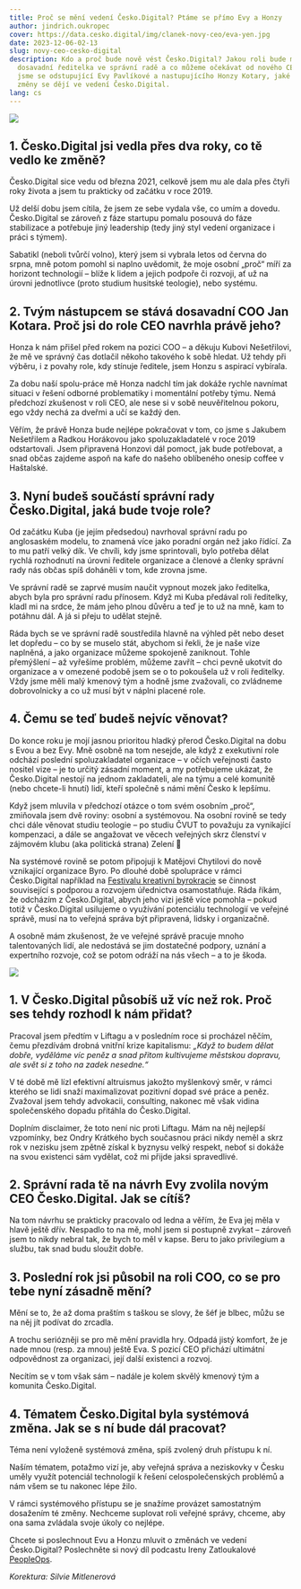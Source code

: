 ```yaml
---
title: Proč se mění vedení Česko.Digital? Ptáme se přímo Evy a Honzy
author: jindrich.oukropec
cover: https://data.cesko.digital/img/clanek-novy-ceo/eva-yen.jpg
date: 2023-12-06-02-13
slug: novy-ceo-cesko-digital
description: Kdo a proč bude nově vést Česko.Digital? Jakou roli bude mít
  dosavadní ředitelka ve správní radě a co můžeme očekávat od nového CEO? Ptali
  jsme se odstupující Evy Pavlíkové a nastupujícího Honzy Kotary, jaké že to
  změny se dějí ve vedení Česko.Digital.
lang: cs
---
```

![](https://data.cesko.digital/img/clanek-novy-ceo/eva.jpg)

## 1. Česko.Digital jsi vedla přes dva roky, co tě vedlo ke změně?

Česko.Digital sice vedu od března 2021, celkově jsem mu ale dala přes čtyři roky života a jsem tu prakticky od začátku v roce 2019. 

Už delší dobu jsem cítila, že jsem ze sebe vydala vše, co umím a dovedu. Česko.Digital se zároveň z fáze startupu pomalu posouvá do fáze stabilizace a potřebuje jiný leadership (tedy jiný styl vedení organizace i práci s týmem).

Sabatikl (neboli tvůrčí volno), který jsem si vybrala letos od června do srpna, mně potom pomohl si naplno uvědomit, že moje osobní „proč“ míří za horizont technologií – blíže k lidem a jejich podpoře či rozvoji, ať už na úrovni jednotlivce (proto studium husitské teologie), nebo systému.

## 2. Tvým nástupcem se stává dosavadní COO Jan Kotara. Proč jsi do role CEO navrhla právě jeho?

Honza k nám přišel před rokem na pozici COO – a děkuju Kubovi Nešetřilovi, že mě ve správný čas dotlačil někoho takového k sobě hledat. Už tehdy při výběru, i z povahy role, kdy stínuje ředitele, jsem Honzu s aspirací vybírala. 

Za dobu naší spolu-práce mě Honza nadchl tím jak dokáže rychle navnímat situaci v řešení odborné problematiky i momentální potřeby týmu. Nemá předchozí zkušenost v roli CEO, ale nese si v sobě neuvěřitelnou pokoru, ego vždy nechá za dveřmi a učí se každý den.

Věřím, že právě Honza bude nejlépe pokračovat v tom, co jsme s Jakubem Nešetřilem a Radkou Horákovou jako spoluzakladatelé v roce 2019 odstartovali. Jsem připravená Honzovi dál pomoct, jak bude potřebovat, a snad občas zajdeme aspoň na kafe do našeho oblíbeného onesip coffee v Haštalské.

## 3. Nyní budeš součástí správní rady Česko.Digital, jaká bude tvoje role?

Od začátku Kuba (je jejím předsedou) navrhoval správní radu po anglosaském modelu, to znamená více jako poradní orgán než jako řídící. Za to mu patří velký dík. Ve chvíli, kdy jsme sprintovali, bylo potřeba dělat rychlá rozhodnutí na úrovni ředitele organizace a členové a členky správní rady nás občas spíš doháněli v tom, kde zrovna jsme.

Ve správní radě se zaprvé musím naučit vypnout mozek jako ředitelka, abych byla pro správní radu přínosem. Když mi Kuba předával roli ředitelky, kladl mi na srdce, že mám jeho plnou důvěru a teď je to už na mně, kam to potáhnu dál. A já si přeju to udělat stejně.

Ráda bych se ve správní radě soustředila hlavně na výhled pět nebo deset let dopředu – co by se muselo stát, abychom si řekli, že je naše vize naplněná, a jako organizace můžeme spokojeně zaniknout. Tohle přemýšlení – až vyřešíme problém, můžeme zavřít – chci pevně ukotvit do organizace a v omezené podobě jsem se o to pokoušela už v roli ředitelky. Vždy jsme měli malý kmenový tým a hodně jsme zvažovali, co zvládneme dobrovolnicky a co už musí být v náplni placené role. 

## 4. Čemu se teď budeš nejvíc věnovat?

Do konce roku je mojí jasnou prioritou hladký přerod Česko.Digital na dobu s Evou a bez Evy. Mně osobně na tom nesejde, ale když z exekutivní role odchází poslední spoluzakladatel organizace – v očích veřejnosti často nositel vize – je to určitý zásadní moment, a my potřebujeme ukázat, že Česko.Digital nestojí na jednom zakladateli, ale na týmu a celé komunitě (nebo chcete-li hnutí) lidí, kteří společně s námi mění Česko k lepšímu.

Když jsem mluvila v předchozí otázce o tom svém osobním „proč“, zmiňovala jsem dvě roviny: osobní a systémovou. Na osobní rovině se tedy chci dále věnovat studiu teologie – po studiu ČVUT to považuju za vynikající kompenzaci, a dále se angažovat ve věcech veřejných skrz členství v zájmovém klubu (aka politická strana) Zelení 🙂

Na systémové rovině se potom připojuji k Matějovi Chytilovi do nově vznikající organizace Byro. Po dlouhé době spolupráce v rámci Česko.Digital například na [Festivalu kreativní byrokracie](https://creativebureaucracy.cz) se činnost související s podporou a rozvojem úřednictva osamostatňuje. Ráda říkám, že odcházím z Česko.Digital, abych jeho vizi ještě více pomohla – pokud totiž v Česko.Digital usilujeme o využívání potenciálu technologií ve veřejné správě, musí na to veřejná správa být připravená, lidsky i organizačně.

A osobně mám zkušenost, že ve veřejné správě pracuje mnoho talentovaných lidí, ale nedostává se jim dostatečné podpory, uznání a expertního rozvoje, což se potom odráží na nás všech – a to je škoda.

![](https://data.cesko.digital/img/clanek-novy-ceo/yen.jpg)

## 1. V Česko.Digital působíš už víc než rok. Proč ses tehdy rozhodl k nám přidat?

Pracoval jsem předtím v Liftagu a v posledním roce si procházel něčím, čemu přezdívám drobná vnitřní krize kapitalismu: *„Když to budem dělat dobře, vyděláme víc peněz a snad přitom kultivujeme městskou dopravu, ale svět si z toho na zadek nesedne.“* 

V té době mě lízl efektivní altruismus jakožto myšlenkový směr, v rámci kterého se lidi snaží maximalizovat pozitivní dopad své práce a peněz. Zvažoval jsem tehdy advokacii, consulting, nakonec mě však vidina společenského dopadu přitáhla do Česko.Digital. 

Doplním disclaimer, že toto není nic proti Liftagu. Mám na něj nejlepší vzpomínky, bez Ondry Krátkého bych současnou práci nikdy neměl a skrz rok v nezisku jsem zpětně získal k byznysu velký respekt, neboť si dokáže na svou existenci sám vydělat, což mi přijde jaksi spravedlivé. 

## 2. Správní rada tě na návrh Evy zvolila novým CEO Česko.Digital. Jak se cítíš?

Na tom návrhu se prakticky pracovalo od ledna a věřím, že Eva jej měla v hlavě ještě dřív. Nespadlo to na mě, mohl jsem si postupně zvykat – zároveň jsem to nikdy nebral tak, že bych to měl v kapse. Beru to jako privilegium a službu, tak snad budu sloužit dobře. 

## 3. Poslední rok jsi působil na roli COO, co se pro tebe nyní zásadně mění?

Mění se to, že až doma praštím s taškou se slovy, že šéf je blbec, můžu se na něj jít podívat do zrcadla. 

A trochu seriózněji se pro mě mění pravidla hry. Odpadá jistý komfort, že je nade mnou (resp. za mnou) ještě Eva. S pozicí CEO přichází ultimátní odpovědnost za organizaci, její další existenci a rozvoj. 

Necítím se v tom však sám – nadále je kolem skvělý kmenový tým a komunita Česko.Digital. 

## 4. Tématem Česko.Digital byla systémová změna. Jak se s ní bude dál pracovat?

Téma není vyloženě systémová změna, spíš zvolený druh přístupu k ní. 

Naším tématem, potažmo vizí je, aby veřejná správa a neziskovky v Česku uměly využít potenciál technologií k řešení celospolečenských problémů a nám všem se tu nakonec lépe žilo. 

V rámci systémového přístupu se je snažíme provázet samostatným dosažením té změny. Nechceme suplovat roli veřejné správy, chceme, aby ona sama zvládala svoje úkoly co nejlépe.

Chcete si poslechnout Evu a Honzu mluvit o změnách ve vedení Česko.Digital? Poslechněte si nový díl podcastu Ireny Zatloukalové [PeopleOps](https://peopleops.buzzsprout.com/).

*Korektura: Silvie Mitlenerová*